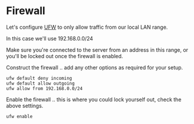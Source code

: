 # Firewall

Let's configure [UFW](https://wiki.ubuntu.com/UncomplicatedFirewall) to only allow traffic from our local LAN range.

In this case we'll use 192.168.0.0/24

Make sure you're connected to the server from an address in this range, or you'll be locked out once the firewall is enabled.

Construct the firewall .. add any other options as required for your setup.
```
ufw default deny incoming
ufw default allow outgoing
ufw allow from 192.168.0.0/24
```

Enable the firewall .. this is where you could lock yourself out, check the above settings.
```
ufw enable
```
